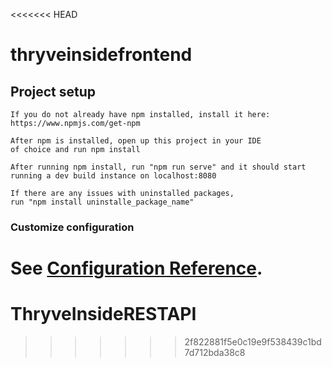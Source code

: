 <<<<<<< HEAD
# thryveinsidefrontend

## Project setup
```
If you do not already have npm installed, install it here:
https://www.npmjs.com/get-npm

After npm is installed, open up this project in your IDE
of choice and run npm install

After running npm install, run "npm run serve" and it should start 
running a dev build instance on localhost:8080

If there are any issues with uninstalled packages,
run "npm install uninstalle_package_name"
```



### Customize configuration
See [Configuration Reference](https://cli.vuejs.org/config/).
=======
# ThryveInsideRESTAPI
>>>>>>> 2f822881f5e0c19e9f538439c1bd7d712bda38c8
